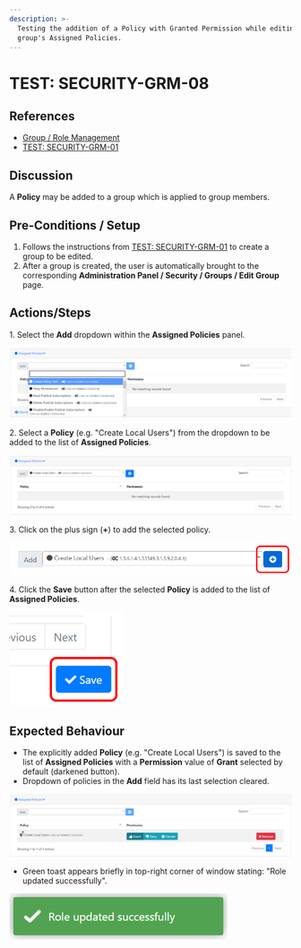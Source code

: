 ```yaml
---
description: >-
  Testing the addition of a Policy with Granted Permission while editing a
  group's Assigned Policies.
---
```


# TEST: SECURITY-GRM-08

## References

* [Group / Role Management](../../../../../../../operations-1/system-administration/security-administration/group-role-management.md)
* [TEST: SECURITY-GRM-01](test-security-grm-01-1.md)

## Discussion

A **Policy** may be added to a group which is applied to group members.

## Pre-Conditions / Setup

1. Follows the instructions from [TEST: SECURITY-GRM-01](test-security-grm-01-1.md) to create a group to be edited.
2. After a group is created, the user is automatically brought to the corresponding **Administration Panel / Security / Groups / Edit Group** page.

## Actions/Steps

&#x20;1\. Select the **Add** dropdown within the **Assigned Policies** panel.

![](<../../../../../../../.gitbook/assets/image (351).png>)

2\. Select a **Policy** (e.g. "Create Local Users") from the dropdown to be added to the list of **Assigned Policies**.

![](<../../../../../../../.gitbook/assets/image (352).png>)

3\. Click on the plus sign (**+**) to add the selected policy.

![](<../../../../../../../.gitbook/assets/image (353).png>)

4\. Click the **Save** button after the selected **Policy** is added to the list of **Assigned Policies**.

![](<../../../../../../../.gitbook/assets/image (349).png>)

## Expected Behaviour

* The explicitly added **Policy** (e.g. "Create Local Users") is saved to the list of **Assigned Policies** with a **Permission** value of **Grant** selected by default (darkened button).
* Dropdown of policies in the **Add** field has its last selection cleared.

![](<../../../../../../../.gitbook/assets/image (354).png>)

* Green toast appears briefly in top-right corner of window stating: "Role updated successfully".

![](<../../../../../../../.gitbook/assets/image (350).png>)
